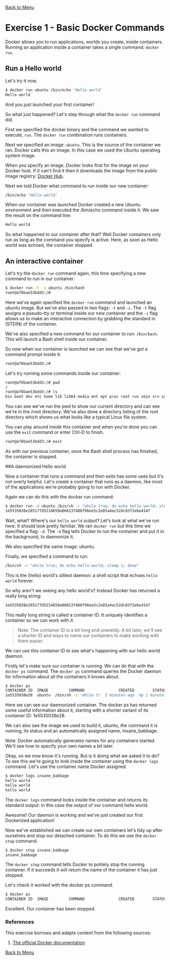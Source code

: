 [Back to Menu](../README.md)

# Exercise 1 - Basic Docker Commands

Docker allows you to run applications, worlds you create, inside containers. Running an application inside a container takes a single command: ``docker run``.

## Run a Hello world

Let's try it now.

```bash
$ docker run ubuntu /bin/echo 'Hello world'
Hello world
```


And you just launched your first container!

So what just happened? Let's step through what the ``docker run`` command did.

First we specified the docker binary and the command we wanted to execute, ``run``. The ``docker run`` combination runs containers.

Next we specified an image: ``ubuntu``. This is the source of the container we ran. Docker calls this an image. In this case we used the Ubuntu operating system image.

When you specify an image, Docker looks first for the image on your Docker host. If it can't find it then it downloads the image from the public image registry: [Docker Hub](https://hub.docker.com/).

Next we told Docker what command to run inside our new container:

```bash
/bin/echo 'Hello world'
```

When our container was launched Docker created a new Ubuntu environment and then executed the /bin/echo command inside it. We saw the result on the command line:
```bash
Hello world
```

So what happened to our container after that? Well Docker containers only run as long as the command you specify is active. Here, as soon as Hello world was echoed, the container stopped.

## An interactive container

Let's try the ``docker run`` command again, this time specifying a new command to run in our container.
```bash
$ docker run -t -i ubuntu /bin/bash
root@af8bae53bdd3:/#
```

Here we've again specified the ``docker run`` command and launched an ubuntu image. But we've also passed in two flags: ``-t`` and ``-i``. The ``-t`` flag assigns a pseudo-tty or terminal inside our new container and the ``-i`` flag allows us to make an interactive connection by grabbing the standard in (STDIN) of the container.

We've also specified a new command for our container to run: ``/bin/bash``. This will launch a Bash shell inside our container.

So now when our container is launched we can see that we've got a command prompt inside it:

```bash
root@af8bae53bdd3:/#
```

Let's try running some commands inside our container:

```bash
root@af8bae53bdd3:/# pwd
/
root@af8bae53bdd3:/# ls
bin boot dev etc home lib lib64 media mnt opt proc root run sbin srv sys tmp usr var
```

You can see we've run the pwd to show our current directory and can see we're in the /root directory. We've also done a directory listing of the root directory which shows us what looks like a typical Linux file system.

You can play around inside this container and when you're done you can use the ``exit`` command or enter Ctrl-D to finish.

```bash
root@af8bae53bdd3:/# exit
```

As with our previous container, once the Bash shell process has finished, the container is stopped.

##A daemonized Hello world

Now a container that runs a command and then exits has some uses but it's not overly helpful. Let's create a container that runs as a daemon, like most of the applications we're probably going to run with Docker.

Again we can do this with the docker run command:
```bash
$ docker run -d ubuntu /bin/sh -c "while true; do echo hello world; sleep 1; done"
1e5535038e285177d5214659a068137486f96ee5c2e85a4ac52dc83f2ebe4147
```

Wait, what? Where's our ``hello world`` output? Let's look at what we've run here. It should look pretty familiar. We ran ``docker run`` but this time we specified a flag: ``-d``. The ``-d`` flag tells Docker to run the container and put it in the background, to daemonize it.

We also specified the same image: ubuntu.

Finally, we specified a command to run:

```bash
/bin/sh -c "while true; do echo hello world; sleep 1; done"
```

This is the (hello) world's silliest daemon: a shell script that echoes ``hello world`` forever.

So why aren't we seeing any hello world's? Instead Docker has returned a really long string:

```bash
1e5535038e285177d5214659a068137486f96ee5c2e85a4ac52dc83f2ebe4147
```

This really long string is called a container ID. It uniquely identifies a container so we can work with it.


> Note: The container ID is a bit long and unwieldy. A bit later, we'll see a shorter ID and ways to name our containers to make working with them easier.

We can use this container ID to see what's happening with our hello world daemon.

Firstly let's make sure our container is running. We can do that with the ``docker ps`` command. The ``docker ps`` command queries the Docker daemon for information about all the containers it knows about.
```bash
$ docker ps
CONTAINER ID  IMAGE         COMMAND               CREATED        STATUS       PORTS NAMES
1e5535038e28  ubuntu  /bin/sh -c 'while tr  2 minutes ago  Up 1 minute        insane_babbage
```

Here we can see our daemonized container. The docker ps has returned some useful information about it, starting with a shorter variant of its container ID: 1e5535038e28.

We can also see the image we used to build it, ubuntu, the command it is running, its status and an automatically assigned name, insane_babbage.


Note: Docker automatically generates names for any containers started. We'll see how to specify your own names a bit later.

Okay, so we now know it's running. But is it doing what we asked it to do? To see this we're going to look inside the container using the ``docker logs`` command. Let's use the container name Docker assigned.
```bash
$ docker logs insane_babbage
hello world
hello world
hello world
```

The ``docker logs`` command looks inside the container and returns its standard output: in this case the output of our command hello world.

Awesome! Our daemon is working and we've just created our first Dockerized application!

Now we've established we can create our own containers let's tidy up after ourselves and stop our detached container. To do this we use the ``docker stop`` command.
```bash
$ docker stop insane_babbage
insane_babbage
```

The ``docker stop`` command tells Docker to politely stop the running container. If it succeeds it will return the name of the container it has just stopped.

Let's check it worked with the docker ps command.

```bash
$ docker ps
CONTAINER ID  IMAGE         COMMAND               CREATED        STATUS       PORTS NAMES
```

Excellent. Our container has been stopped.

### References

This exercise borrows and adapts content from the following sources:

1. [The official Docker documentation](https://docs.docker.com/)

[Back to Menu](../README.md)

